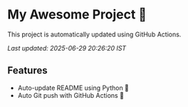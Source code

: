 # My Awesome Project 🚀

This project is automatically updated using GitHub Actions.

_Last updated: 2025-06-29 20:26:20 IST_

## Features
- Auto-update README using Python 🐍
- Auto Git push with GitHub Actions 🤖
